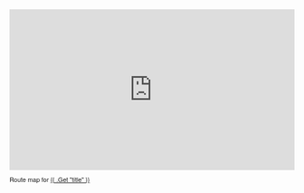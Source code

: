 <div class="container">
<div style="overflow:hidden;position:relative;"><div style="position:relative;width:100%;padding-top:56.25%;overflow:visible;"/><iframe name="plotaroute_map_{{ .Get "id" }}" src="https://www.plotaroute.com/embedmap/{{ .Get "id" }}?units=km" style="position:absolute;top:0;left:0;bottom:0;right:0;width:100%; height:100%;" frameborder="0" scrolling="no" allowfullscreen webkitallowfullscreen mozallowfullscreen oallowfullscreen msallowfullscreen></iframe></div><p style="margin-top:8px;font-family:Helvetica Neue,Helvetica,arial;font-size:11px;">Route map for <a href="https://www.plotaroute.com/route/{{ .Get "id" }}?units=km" target="_blank" title="View this route map on plotaroute.com">{{ .Get "title" }}</a></p></div>
</div>